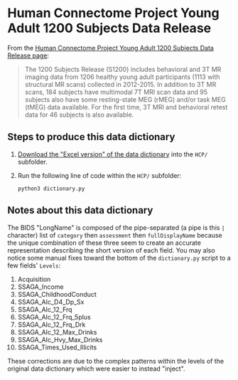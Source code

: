 # Human Connectome Project Young Adult 1200 Subjects Data Release

From the [Human Connectome Project Young Adult 1200 Subjects Data Release page](https://www.humanconnectome.org/study/hcp-young-adult/document/1200-subjects-data-release):

> The 1200 Subjects Release (S1200) includes behavioral and 3T MR imaging data
> from 1206 healthy young adult participants (1113 with structural MR scans)
> collected in 2012-2015. In addition to 3T MR scans, 184 subjects have
> multimodal 7T MRI scan data and 95 subjects also have some resting-state MEG
> (rMEG) and/or task MEG (tMEG) data available. For the first time, 3T MRI and
> behavioral retest data for 46 subjects is also available.

## Steps to produce this data dictionary

1. [Download the "Excel version" of the data dictionary](https://wiki.humanconnectome.org/display/PublicData/HCP-YA+Data+Dictionary-+Updated+for+the+1200+Subject+Release) into the `HCP/` subfolder.
2. Run the following line of code within the `HCP/` subfolder:

    ```shell
    python3 dictionary.py
    ```

## Notes about this data dictionary

The BIDS "LongName" is composed of the pipe-separated (a pipe is this `|` character) list of `category` then `assessment` then `fullDisplayName` because the unique combination of these three seem to create an accurate representation describing the short version of each field.
You may also notice some manual fixes toward the bottom of the `dictionary.py` script to a few fields' `Levels`:

1. Acquisition
2. SSAGA_Income
3. SSAGA_ChildhoodConduct
4. SSAGA_Alc_D4_Dp_Sx
5. SSAGA_Alc_12_Frq
6. SSAGA_Alc_12_Frq_5plus
7. SSAGA_Alc_12_Frq_Drk
8. SSAGA_Alc_12_Max_Drinks
9. SSAGA_Alc_Hvy_Max_Drinks
10. SSAGA_Times_Used_Illicits

These corrections are due to the complex patterns within the levels of the original data dictionary which were easier to instead "inject".
